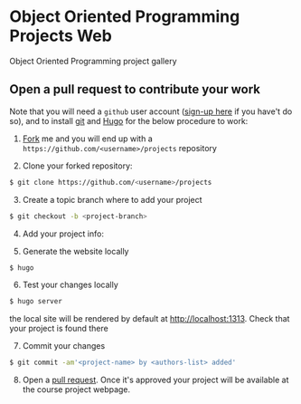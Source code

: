 # Object Oriented Programming Projects Web

Object Oriented Programming project gallery

## Open a pull request to contribute your work

Note that you will need a ```github``` user account ([sign-up here](https://github.com/join?source=header-home) if you have't do so), and to install [git](https://git-scm.com/) and [Hugo](https://gohugo.io/getting-started/installing/) for the below procedure to work:
 
1. [Fork](https://help.github.com/articles/fork-a-repo/) me and you will end up with a ```https://github.com/<username>/projects``` repository

2. Clone your forked repository:

 ```sh
 $ git clone https://github.com/<username>/projects
 ```
 
3. Create a topic branch where to add your project

 ```sh
 $ git checkout -b <project-branch>
 ```

4. Add your project info:

<instructions missing>

5. Generate the website locally

 ```sh
 $ hugo
 ```
 
6. Test your changes locally

 ```sh
 $ hugo server
 ```

  the local site will be rendered by default at [http://localhost:1313](http://localhost:1313). Check that your project is found there

7. Commit your changes 

 ```sh
 $ git commit -am'<project-name> by <authors-list> added'
 ```

8. Open a [pull request](https://help.github.com/articles/creating-a-pull-request/). Once it's approved your project will be available at the course project webpage.
